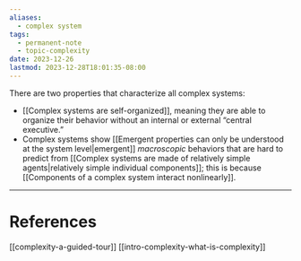 ```yaml
---
aliases:
  - complex system
tags:
  - permanent-note
  - topic-complexity
date: 2023-12-26
lastmod: 2023-12-28T18:01:35-08:00
---
```

There are two properties that characterize all complex systems:
- [[Complex systems are self-organized]], meaning they are able to organize their behavior without an internal or external “central executive.”
- Complex systems show [[Emergent properties can only be understood at the system level|emergent]] *macroscopic* behaviors that are hard to predict from [[Complex systems are made of relatively simple agents|relatively simple individual components]]; this is because [[Components of a complex system interact nonlinearly]].

---
# References
[[complexity-a-guided-tour]]
[[intro-complexity-what-is-complexity]]